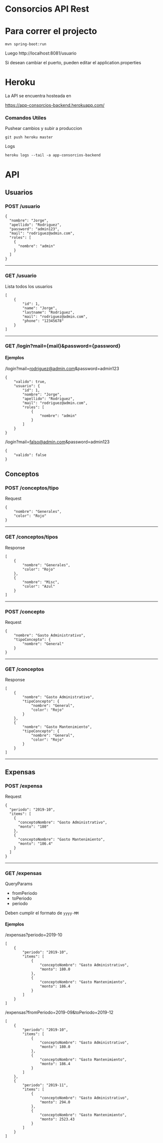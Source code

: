 Consorcios API Rest
=========

# Para correr el projecto
```
mvn spring-boot:run
```

Luego http://localhost:8081/usuario

Si desean cambiar el puerto, pueden editar el application.properties

# Heroku

La API se encuentra hosteada en

https://app-consorcios-backend.herokuapp.com/

### Comandos Utiles

Pushear cambios y subir a produccion
```
git push heroku master
```

Logs
```
heroku logs --tail -a app-consorcios-backend
```

# API

## Usuarios

### POST /usuario

```
{
  "nombre": "Jorge",
  "apellido": "Rodriguez",
  "password": "admin123",
  "mail": "rodriguez@admin.com",
  "roles": [
    {
      "nombre": "admin"
    }
  ]
}
```
---

### GET /usuario

Lista todos los usuarios

```
[
    {
        "id": 1,
        "name": "Jorge",
        "lastname": "Rodriguez",
        "mail": "rodriguez@admin.com",
        "phone": "12345678"
    }
]
```

---

### GET /login?mail={mail}&password={password}

#### Ejemplos

/login?mail=rodriguez@admin.com&password=admin123

```
{
    "valido": true,
    "usuario": {
        "id": 1,
        "nombre": "Jorge",
        "apellido": "Rodriguez",
        "mail": "rodriguez@admin.com",
        "roles": [
            {
                "nombre": "admin"
            }
        ]
    }
}
```

/login?mail=falso@admin.com&password=admin123

```
{
    "valido": false
}
```

## Conceptos

### POST /conceptos/tipo

Request
```
{
	"nombre": "Generales",
	"color": "Rojo"
}
```
---

### GET /conceptos/tipos

Response 
```
[
    {
        "nombre": "Generales",
        "color": "Rojo"
    },
    {
        "nombre": "Misc",
        "color": "Azul"
    }
]
```
---

### POST /concepto

Request
```
{
	"nombre": "Gasto Administrativo",
	"tipoConcepto": {
		"nombre": "General"
	}
}

```
---

### GET /conceptos

Response 
```
[
    {
        "nombre": "Gasto Administrativo",
        "tipoConcepto": {
            "nombre": "General",
            "color": "Rojo"
        }
    },
    {
        "nombre": "Gasto Mantenimiento",
        "tipoConcepto": {
            "nombre": "General",
            "color": "Rojo"
        }
    }
]
```
---

## Expensas

### POST /expensa

Request
```
{
  "periodo": "2019-10",
  "items": [
    {
      "conceptoNombre": "Gasto Administrativo",
      "monto": "180"
    },
    {
      "conceptoNombre": "Gasto Mantenimiento",
      "monto": "186.4"
    }
  ]
}
```
---

### GET /expensas

QueryParams
* fromPeriodo
* toPeriodo
* periodo

Deben cumplir el formato de `yyyy-MM`

#### Ejemplos

/expensas?periodo=2019-10

```
[
    {
        "periodo": "2019-10",
        "items": [
            {
                "conceptoNombre": "Gasto Administrativo",
                "monto": 180.0
            },
            {
                "conceptoNombre": "Gasto Mantenimiento",
                "monto": 186.4
            }
        ]
    }
]
```

/expensas?fromPeriodo=2019-09&toPeriodo=2019-12

```
[
    {
        "periodo": "2019-10",
        "items": [
            {
                "conceptoNombre": "Gasto Administrativo",
                "monto": 180.0
            },
            {
                "conceptoNombre": "Gasto Mantenimiento",
                "monto": 186.4
            }
        ]
    },
    {
        "periodo": "2019-11",
        "items": [
            {
                "conceptoNombre": "Gasto Administrativo",
                "monto": 294.0
            },
            {
                "conceptoNombre": "Gasto Mantenimiento",
                "monto": 2523.43
            }
        ]
    }
]
```